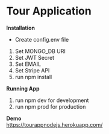 # Tour Application  

**Installation**
- Create config.env file 
 1) Set MONGO_DB URI
 2) Set JWT Secret
 3) Set EMAIL
 4) Set Stripe API
 5) run npm install
 
 **Running App**
 1) run npm dev for development
 2) run npm prod for production  
 
 **Demo**  
 https://tourappnodejs.herokuapp.com/
